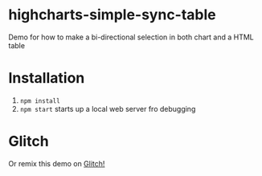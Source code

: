 # highcharts-simple-sync-table
Demo for how to make a bi-directional selection in both chart and a HTML table

# Installation
1. `npm install`
2. `npm start` starts up a local web server fro debugging

# Glitch
Or remix this demo on [Glitch!](https://demo-sync-chart-table-select.glitch.me/) 
